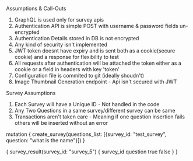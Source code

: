 Assumptions & Call-Outs

1. GraphQL is used only for survey apis
2. Authentication API is simple POST with username & password fields un-encrypted
3. Authentication Details stored in DB is not encrypted
4. Any kind of security isn't implemented
5. JWT token doesnt have expiry and is sent both as a cookie(secure cookie) and a response for flexibility to test
6. All requests after authentication will be attached the token either as a cookie or a field in headers with key 'token'
7. Configuration file is commited to git (ideally shoudn't)
8. Image Thumbnail Generation endpoint - Api isn't secured with JWT


Survey Assumptions

1. Each Survey will have a Unique ID -  Not handled in the code
2. Any Two Questions in a same survey/different survey can be same
3. Transactions aren't taken care - Meaning if one question insertion fails others will be inserted without an error



<!-- Ex queries & mutations -->
mutation {
  create_survey(questions_list: [{survey_id: "test_survey", question: "what is the name"}]) 
}


{
  survey_result(survey_id: "survey_5") {
    survey_id
    question
    true
    false
  }
}